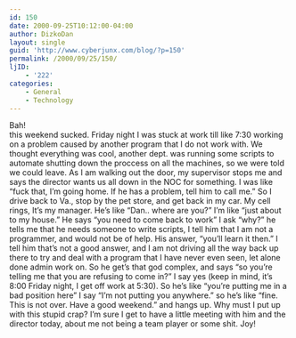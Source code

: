 ```yaml
---
id: 150
date: 2000-09-25T10:12:00-04:00
author: DizkoDan
layout: single
guid: 'http://www.cyberjunx.com/blog/?p=150'
permalink: /2000/09/25/150/
ljID:
    - '222'
categories:
    - General
    - Technology
---
```


Bah!  
this weekend sucked. Friday night I was stuck at work till like 7:30 working on a problem caused by another program that I do not work with. We thought everything was cool, another dept. was running some scripts to automate shutting down the proccess on all the machines, so we were told we could leave. As I am walking out the door, my supervisor stops me and says the director wants us all down in the NOC for something. I was like “fuck that, I’m going home. If he has a problem, tell him to call me.” So I drive back to Va., stop by the pet store, and get back in my car. My cell rings, It’s my manager. He’s like “Dan.. where are you?” I’m like “just about to my house.” He says “you need to come back to work” I ask “why?” he tells me that he needs someone to write scripts, I tell him that I am not a programmer, and would not be of help. His answer, “you’ll learn it then.” I tell him that’s not a good answer, and I am not driving all the way back up there to try and deal with a program that I have never even seen, let alone done admin work on. So he get’s that god complex, and says “so you’re telling me that you are refusing to come in?” I say yes (keep in mind, it’s 8:00 Friday night, I get off work at 5:30). So he’s like “you’re putting me in a bad position here” I say “I’m not putting you anywhere.” so he’s like “fine. This is not over. Have a good weekend.” and hangs up. Why must I put up with this stupid crap? I’m sure I get to have a little meeting with him and the director today, about me not being a team player or some shit. Joy!